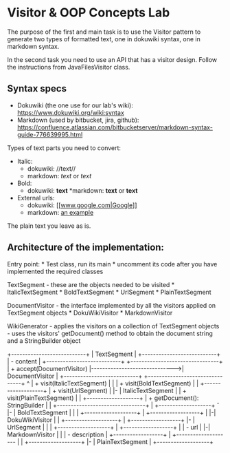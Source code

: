 # Visitor & OOP Concepts Lab

The purpose of the first and main task is to use the Visitor pattern to generate two types of formatted text,
one in dokuwiki syntax, one in markdown syntax.

In the second task you need to use an API that has a visitor design. Follow the instructions from JavaFilesVisitor class.

## Syntax specs

* Dokuwiki (the one use for our lab's wiki): https://www.dokuwiki.org/wiki:syntax
* Markdown (used by bitbucket, jira, github): https://confluence.atlassian.com/bitbucketserver/markdown-syntax-guide-776639995.html

Types of text parts you need to convert:
* Italic:
    * dokuwiki: //text//
    * markdown: *text* or _text_
* Bold:
    * dokuwiki: **text**
    *markdown: **text** or __text__
* External urls:
    * dokuwiki: [[www.google.com|Google]]
    * markdown: [an example](http://www.example.com/)

The plain text you leave as is.

## Architecture of the implementation:

Entry point:
    * Test class, run its main
        * uncomment its code after you have implemented the required classes

TextSegment - these are the objects needed to be visited
    * ItalicTextSegment
    * BoldTextSegment
    * UrlSegment
    * PlainTextSegment

DocumentVisitor - the interface implemented by all the visitors applied on TextSegment objects
    * DokuWikiVisitor
    * MarkdownVisitor

WikiGenerator
    - applies the visitors on a collection of TextSegment objects
    - uses the visitors' getDocument() method to obtain the document string and a StringBuilder object

+---------------------------+
| TextSegment               |
+---------------------------+
| - content                 |
+---------------------------+                               +--------------------------------+
| + accept(DocumentVisitor) |------------------------------>| DocumentVisitor                |
+---------------------------+                               +--------------------------------+
  ^                                                         | + visit(ItalicTextSegment)     |
  |                                                         | + visit(BoldTextSegment)       |
  |  +-------------------+                                  | + visit(UrlSegment)            |
  |- | ItalicTextSegment |                                  | + visit(PlainTextSegment)      |
  |  +-------------------+                                  | + getDocument(): StringBuilder |
  |                                                         +--------------------------------+
  |  +-------------------+                                    ˆ
  |- | BoldTextSegment   |                                    |
  |  +-------------------+                                    | +------------------+
  |                                                           |-| DokuWikiVisitor  |
  |  +-------------------+                                    | +------------------+
  |- | UrlSegment        |                                    |
  |  +-------------------+                                    | +------------------+
  |  | - url             |                                    |-| MarkdownVisitor  |
  |  | - description     |                                      +------------------+
  |  +--------------------
  |
  |  +-------------------+
  |- | PlainTextSegment  |
     +-------------------+